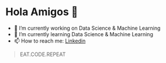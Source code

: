 # Hola Amigos  👋

- 🔭 I’m currently working on Data Science & Machine Learning
- 🌱 I’m currently learning Data Science & Machine Learning
- 📫 How to reach me: [Linkedin](https://www.linkedin.com/in/akshay-hegde-3b2b36202/)

> EAT.CODE.REPEAT

